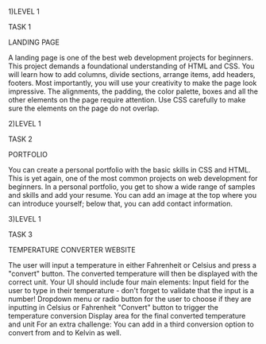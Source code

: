 1)LEVEL 1

TASK 1

LANDING PAGE

A landing page is one of the best web development projects for beginners. This project demands a foundational understanding of HTML and CSS. 
You will learn how to add columns, divide sections, arrange items, add headers, footers. Most importantly, you will use your creativity to make the page look impressive. 
The alignments, the padding, the color palette, boxes and all the other elements on the page require attention. Use CSS carefully to make sure the elements on the page do not overlap.

2)LEVEL 1

TASK 2

PORTFOLIO

You can create a personal portfolio with the basic skills in CSS and HTML. This is yet again, one of the most common projects on web development for beginners. 
In a personal portfolio, you get to show a wide range of samples and skills and add your resume. 
You can add an image at the top where you can introduce yourself; below that, you can add contact information.

3)LEVEL 1

TASK 3

TEMPERATURE CONVERTER WEBSITE

The user will input a temperature in either Fahrenheit or Celsius and press a "convert" button. The converted temperature will then be displayed with the correct unit.
Your UI should include four main elements:
Input field for the user to type in their temperature - don't forget to validate that the input is a number!
Dropdown menu or radio button for the user to choose if they are inputting in Celsius or Fahrenheit
"Convert" button to trigger the temperature conversion
Display area for the final converted temperature and unit
For an extra challenge: You can add in a third conversion option to convert from and to Kelvin as well.







